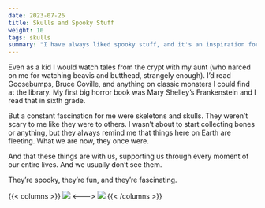 ```yaml
---
date: 2023-07-26
title: Skulls and Spooky Stuff
weight: 10
tags: skulls
summary: "I have always liked spooky stuff, and it's an inspiration for a lot of my art."
---
```


Even as a kid I would watch tales from the crypt with my aunt (who narced on me for watching beavis and butthead, strangely enough). I’d read Goosebumps, Bruce Coville, and anything on classic monsters I could find at the library. My first big horror book was Mary Shelley’s Frankenstein and I read that in sixth grade.

But a constant fascination for me were skeletons and skulls. They weren’t scary to me like they were to others. I wasn’t about to start collecting bones or anything, but they always remind me that things here on Earth are fleeting. What we are now, they once were. 

And that these things are with us, supporting us through every moment of our entire lives. And we usually don’t see them. 

They’re spooky, they’re fun, and they’re fascinating. 

{{< columns >}}
![](/Spooky.webp)
<--->
![](/Compliments.webp)
{{< /columns >}}